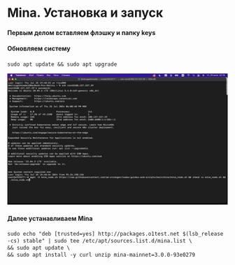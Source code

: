    # Mina. Установка и запуск

   #### Первым делом вставляем флэшку и папку keys

   #### Обновляем систему
   ```
   sudo apt update && sudo apt upgrade
   ```
   <img width="600px" height="300px" src="img/img-1.png">
   
   #### Далее устанавливаем Mina
   ```
   sudo echo "deb [trusted=yes] http://packages.o1test.net $(lsb_release -cs) stable" | sudo tee /etc/apt/sources.list.d/mina.list \
   && sudo apt update \
   && sudo apt install -y curl unzip mina-mainnet=3.0.0-93e0279
   ```
   
